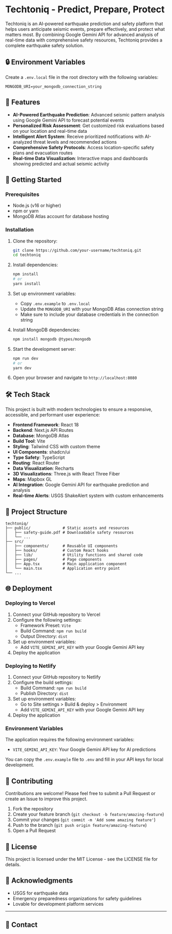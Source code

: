 # Techtoniq - Predict, Prepare, Protect

Techtoniq is an AI-powered earthquake prediction and safety platform that helps users anticipate seismic events, prepare effectively, and protect what matters most.
By combining Google Gemini API for advanced analysis of real-time data with comprehensive safety resources, Techtoniq provides a complete earthquake safety solution.

## 🔒 Environment Variables

Create a `.env.local` file in the root directory with the following variables:

```
MONGODB_URI=your_mongodb_connection_string
```

## 🌟 Features

- **AI-Powered Earthquake Prediction**: Advanced seismic pattern analysis using Google Gemini API to forecast potential events
- **Personalized Risk Assessment**: Get customized risk evaluations based on your location and real-time data
- **Intelligent Alert System**: Receive prioritized notifications with AI-analyzed threat levels and recommended actions
- **Comprehensive Safety Protocols**: Access location-specific safety plans and evacuation routes
- **Real-time Data Visualization**: Interactive maps and dashboards showing predicted and actual seismic activity

## 🚀 Getting Started

### Prerequisites
- Node.js (v16 or higher)
- npm or yarn
- MongoDB Atlas account for database hosting

### Installation

1. Clone the repository:
   ```sh
   git clone https://github.com/your-username/techtoniq.git
   cd techtoniq
   ```

2. Install dependencies:
   ```sh
   npm install
   # or
   yarn install
   ```

3. Set up environment variables:
   - Copy `.env.example` to `.env.local`
   - Update the `MONGODB_URI` with your MongoDB Atlas connection string
   - Make sure to include your database credentials in the connection string

4. Install MongoDB dependencies:
   ```sh
   npm install mongodb @types/mongodb
   ```

5. Start the development server:
   ```sh
   npm run dev
   # or
   yarn dev
   ```

4. Open your browser and navigate to `http://localhost:8080`

## 🛠️ Tech Stack

This project is built with modern technologies to ensure a responsive, accessible, and performant user experience:

- **Frontend Framework**: React 18
- **Backend**: Next.js API Routes
- **Database**: MongoDB Atlas
- **Build Tool**: Vite
- **Styling**: Tailwind CSS with custom theme
- **UI Components**: shadcn/ui
- **Type Safety**: TypeScript
- **Routing**: React Router
- **Data Visualization**: Recharts
- **3D Visualizations**: Three.js with React Three Fiber
- **Maps**: Mapbox GL
- **AI Integration**: Google Gemini API for earthquake prediction and analysis
- **Real-time Alerts**: USGS ShakeAlert system with custom enhancements

## 📂 Project Structure

```
techtoniq/
├── public/              # Static assets and resources
│   ├── safety-guide.pdf # Downloadable safety resources
│   └── ...
├── src/
│   ├── components/      # Reusable UI components
│   ├── hooks/           # Custom React hooks
│   ├── lib/             # Utility functions and shared code
│   ├── pages/           # Page components
│   ├── App.tsx          # Main application component
│   └── main.tsx         # Application entry point
└── ...
```

## 🌐 Deployment

### Deploying to Vercel

1. Connect your GitHub repository to Vercel
2. Configure the following settings:
   - Framework Preset: `Vite`
   - Build Command: `npm run build`
   - Output Directory: `dist`
3. Set up environment variables:
   - Add `VITE_GEMINI_API_KEY` with your Google Gemini API key
4. Deploy the application

### Deploying to Netlify

1. Connect your GitHub repository to Netlify
2. Configure the build settings:
   - Build Command: `npm run build`
   - Publish Directory: `dist`
3. Set up environment variables:
   - Go to Site settings > Build & deploy > Environment
   - Add `VITE_GEMINI_API_KEY` with your Google Gemini API key
4. Deploy the application

### Environment Variables

The application requires the following environment variables:

- `VITE_GEMINI_API_KEY`: Your Google Gemini API key for AI predictions

You can copy the `.env.example` file to `.env` and fill in your API keys for local development.



## 🤝 Contributing

Contributions are welcome! Please feel free to submit a Pull Request or create an Issue to improve this project.

1. Fork the repository
2. Create your feature branch (`git checkout -b feature/amazing-feature`)
3. Commit your changes (`git commit -m 'Add some amazing feature'`)
4. Push to the branch (`git push origin feature/amazing-feature`)
5. Open a Pull Request

## 📄 License

This project is licensed under the MIT License - see the LICENSE file for details.

## 🙏 Acknowledgments

- USGS for earthquake data
- Emergency preparedness organizations for safety guidelines
- Lovable for development platform services

---

## 📱 Contact
